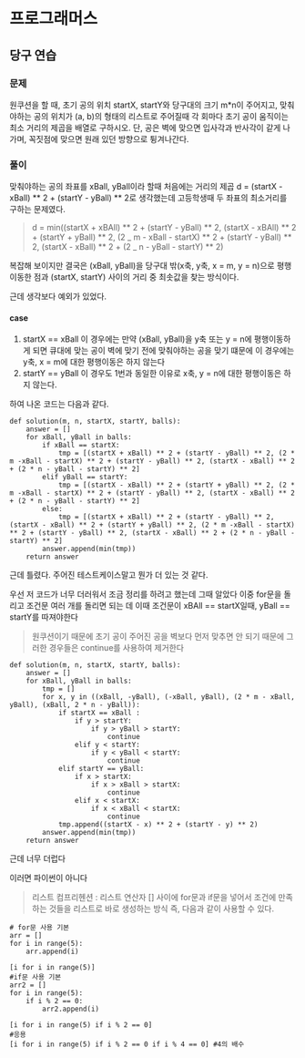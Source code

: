 # 프로그래머스

## 당구 연습

### 문제

원쿠션을 할 때, 초기 공의 위치 startX, startY와 당구대의 크기 m\*n이 주어지고, 맞춰야하는 공의 위치가 (a, b)의 형태의 리스트로 주어질때 각 회마다 초기 공이 움직이는 최소 거리의 제곱을 배열로 구하시오.
단, 공은 벽에 맞으면 입사각과 반사각이 같게 나가며, 꼭짓점에 맞으면 원래 있던 방향으로 튕겨나간다.

### 풀이

맞춰야하는 공의 좌표를 xBall, yBall이라 할때 처음에는 거리의 제곱 d = (startX - xBall) ** 2 + (startY - yBall) ** 2로 생각했는데 고등학생때 두 좌표의 최소거리를 구하는 문제였다.

> d = min((startX + xBAll) ** 2 + (startY - yBall) ** 2, (startX - xBAll) ** 2 + (startY + yBall) ** 2, (2 _ m - xBall - startX) ** 2 + (startY - yBall) ** 2, (startX - xBall) \*\* 2 + (2 _ n - yBall - startY) \*\* 2)

복잡해 보이지만 결국은 (xBall, yBall)을 당구대 밖(x축, y축, x = m, y = n)으로 평행이동한 점과 (startX, startY) 사이의 거리 중 최솟값을 찾는 방식이다.

근데 생각보다 예외가 있었다.

#### case

1. startX == xBall
   이 경우에는 만약 (xBall, yBall)을 y축 또는 y = n에 평행이동하게 되면 큐대에 맞는 공이 벽에 맞기 전에 맞춰야하는 공을 맞기 떄문에 이 경우에는 y축, x = m에 대한 평행이동은 하지 않는다
2. startY == yBall
   이 경우도 1번과 동일한 이유로 x축, y = n에 대한 평행이동은 하지 않는다.

하여 나온 코드는 다음과 같다.

```
def solution(m, n, startX, startY, balls):
    answer = []
    for xBall, yBall in balls:
        if xBall == startX:
            tmp = [(startX + xBall) ** 2 + (startY - yBall) ** 2, (2 * m -xBall - startX) ** 2 + (startY - yBall) ** 2, (startX - xBall) ** 2 + (2 * n - yBall - startY) ** 2]
        elif yBall == startY:
            tmp = [(startX - xBall) ** 2 + (startY + yBall) ** 2, (2 * m -xBall - startX) ** 2 + (startY - yBall) ** 2, (startX - xBall) ** 2 + (2 * n - yBall - startY) ** 2]
        else:
            tmp = [(startX + xBall) ** 2 + (startY - yBall) ** 2, (startX - xBall) ** 2 + (startY + yBall) ** 2, (2 * m -xBall - startX) ** 2 + (startY - yBall) ** 2, (startX - xBall) ** 2 + (2 * n - yBall - startY) ** 2]
        answer.append(min(tmp))
    return answer
```

근데 틀렸다. 주어진 테스트케이스말고 뭔가 더 있는 것 같다.

우선 저 코드가 너무 더러워서 조금 정리를 하려고 했는데 그때 알았다
이중 for문을 돌리고 조건문 여러 개를 돌리면 되는 데 이때 조건문이 xBAll == startX일때, yBall == startY를 따져야한다

> 원쿠션이기 때문에 초기 공이 주어진 공을 벽보다 먼저 맞추면 안 되기 때문에 그러한 경우들은 continue를 사용하여 제거한다

```
def solution(m, n, startX, startY, balls):
    answer = []
    for xBall, yBall in balls:
        tmp = []
        for x, y in ((xBall, -yBall), (-xBall, yBall), (2 * m - xBall, yBall), (xBall, 2 * n - yBall)):
            if startX == xBall :
                if y > startY:
                    if y > yBall > startY:
                        continue
                elif y < startY:
                    if y < yBall < startY:
                        continue
            elif startY == yBall:
                if x > startX:
                    if x > xBall > startX:
                        continue
                elif x < startX:
                    if x < xBall < startX:
                        continue
            tmp.append((startX - x) ** 2 + (startY - y) ** 2)
        answer.append(min(tmp))
    return answer
```

근데 너무 더럽다

이러면 파이썬이 아니다

> 리스트 컴프리헨션 : 리스트 연산자 [] 사이에 for문과 if문을 넣어서 조건에 만족하는 것들을 리스트로 바로 생성하는 방식
> 즉, 다음과 같이 사용할 수 있다.

```
# for문 사용 기본
arr = []
for i in range(5):
    arr.append(i)

[i for i in range(5)]
#if문 사용 기본
arr2 = []
for i in range(5):
    if i % 2 == 0:
        arr2.append(i)

[i for i in range(5) if i % 2 == 0]
#응용
[i for i in range(5) if i % 2 == 0 if i % 4 == 0] #4의 배수
```
